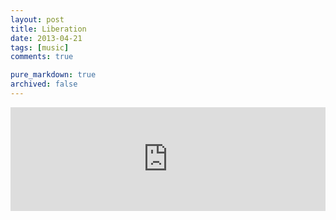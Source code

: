 ```yaml
---
layout: post
title: Liberation
date: 2013-04-21
tags: [music]
comments: true

pure_markdown: true
archived: false
---
```


<iframe width="100%" height="166" scrolling="no" frameborder="no" src="https://w.soundcloud.com/player/?url=http%3A%2F%2Fapi.soundcloud.com%2Ftracks%2F86798015&amp;color=ff6600&amp;auto_play=false&amp;show_artwork=true"></iframe>
